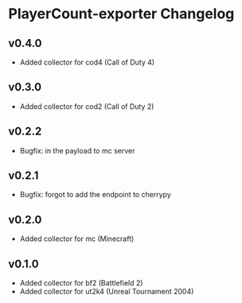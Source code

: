 # PlayerCount-exporter Changelog

## v0.4.0

  * Added collector for cod4 (Call of Duty 4)

## v0.3.0

  * Added collector for cod2 (Call of Duty 2)

## v0.2.2

  * Bugfix: in the payload to mc server

## v0.2.1

  * Bugfix: forgot to add the endpoint to cherrypy

## v0.2.0

  * Added collector for mc (Minecraft)

## v0.1.0

  * Added collector for bf2 (Battlefield 2)
  * Added collector for ut2k4 (Unreal Tournament 2004)
